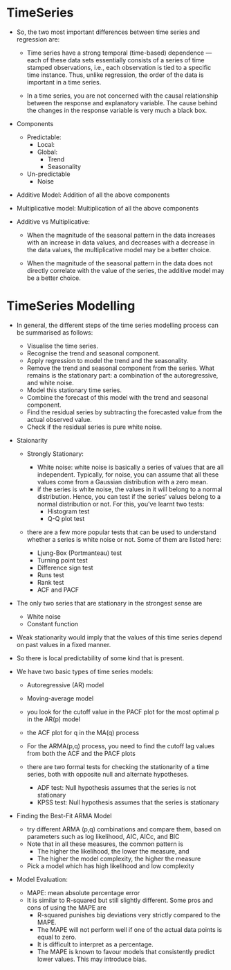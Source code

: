 # TimeSeries

  - So, the two most important differences between time series and regression are:
  
    - Time series have a strong temporal (time-based) dependence — each of these data sets essentially consists of a series of time stamped 
    observations, i.e., each observation is tied to a specific time instance. Thus, unlike regression, the order of the data is 
    important in a time series.
    
    - In a time series, you are not concerned with the causal relationship between the response and explanatory variable. 
    The cause behind the changes in the response variable is very much a black box.
    
  - Components
    - Predictable:
      - Local:
      - Global:
        - Trend
        - Seasonality
    - Un-predictable
      - Noise
      
  - Additive Model: Addition of all the above components
  - Multiplicative model: Multiplication of all the above components

- Additive vs Multiplicative:

  - When the magnitude of the seasonal pattern in the data increases with an increase in data values, and decreases with a decrease in the data values, the multiplicative model may be a better choice.

  - When the magnitude of the seasonal pattern in the data does not directly correlate with the value of the series, the additive model may be a better choice.
  
# TimeSeries Modelling

  - In general, the different steps of the time series modelling process can be summarised as follows:
    - Visualise the time series.
    - Recognise the trend and seasonal component.
    - Apply regression to model the trend and the seasonality.
    - Remove the trend and seasonal component from the series. What remains is the stationary part: a combination of the autoregressive, and white noise.
    - Model this stationary time series.
    - Combine the forecast of this model with the trend and seasonal component.
    - Find the residual series by subtracting the forecasted value from the actual observed value.
    - Check if the residual series is pure white noise.
    
  - Staionarity
    - Strongly Stationary: 
      - White noise: white noise is basically a series of values that are all independent. Typically, for noise, you can assume that all these values come from a Gaussian distribution with a zero mean.
      - if the series is white noise, the values in it will belong to a normal distribution. Hence, you can test if the series’ values belong to a normal distribution or not. For this, you’ve learnt two tests:
        - Histogram test
        - Q-Q plot test
        
    - there are a few more popular tests that can be used to understand whether a series is white noise or not. Some of them are listed here:
      - Ljung-Box (Portmanteau) test
      - Turning point test
      - Difference sign test
      - Runs test
      - Rank test
      - ACF and PACF
      
  - The only two series that are stationary in the strongest sense are 
    - White noise
    - Constant function
    
  - Weak stationarity would imply that the values of this time series depend on past values in a fixed manner. 
  - So there is local predictability of some kind that is present.
  
  - We have two basic types of time series models:
    
    - Autoregressive (AR) model
    - Moving-average model
    
    - you look for the cutoff value in the PACF plot for the most optimal p in the AR(p) model
    - the ACF plot for q in the MA(q) process
    - For the ARMA(p,q) process, you need to find the cutoff lag values from both the ACF and the PACF plots
    
    - there are two formal tests for checking the stationarity of a time series, both with opposite null and alternate hypotheses.
      - ADF test: Null hypothesis assumes that the series is not stationary
      - KPSS test: Null hypothesis assumes that the series is stationary
      
  - Finding the Best-Fit ARMA Model
    - try different ARMA (p,q) combinations and compare them, based on parameters such as log likelihood, AIC, AICc, and BIC
    - Note that in all these measures, the common pattern is
      - The higher the likelihood, the lower the measure, and
      - The higher the model complexity, the higher the measure
    - Pick a model which has high likelihood and low complexity
    
  - Model Evaluation:
    - MAPE: mean absolute percentage error
    - It is similar to R-squared but still slightly different. Some pros and cons of using the MAPE are
      - R-squared punishes big deviations very strictly compared to the MAPE.
      - The MAPE will not perform well if one of the actual data points is equal to zero.
      - It is difficult to interpret as a percentage.
      - The MAPE is known to favour models that consistently predict lower values. This may introduce bias.
      

